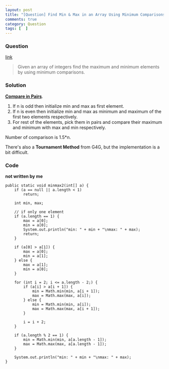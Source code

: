 ```yaml
---
layout: post
title: "[Question] Find Min & Max in an Array Using Minimum Comparisons"
comments: true
category: Question
tags: [  ]
---
```


### Question 

[link](http://www.programcreek.com/2014/02/find-min-max-in-an-array-using-minimum-comparisons/)

> Given an array of integers find the maximum and minimum elements by using minimum comparisons. 

### Solution

__[Compare in Pairs](http://www.geeksforgeeks.org/maximum-and-minimum-in-an-array/)__.

1. If n is odd then initialize min and max as first element.
1. If n is even then initialize min and max as minimum and maximum of the first two elements respectively.
1. For rest of the elements, pick them in pairs and compare their maximum and minimum with max and min respectively. 

Number of comparison is 1.5*n. 

There's also a __Tournament Method__ from G4G, but the implementation is a bit difficult. 

### Code

__not written by me__

    public static void minmax2(int[] a) {
        if (a == null || a.length < 1)
            return;

        int min, max;

        // if only one element
        if (a.length == 1) {
            max = a[0];
            min = a[0];
            System.out.println("min: " + min + "\nmax: " + max);
            return;
        }

        if (a[0] > a[1]) {
            max = a[0];
            min = a[1];
        } else {
            max = a[1];
            min = a[0];
        }

        for (int i = 2; i <= a.length - 2;) {
            if (a[i] > a[i + 1]) {
                min = Math.min(min, a[i + 1]);
                max = Math.max(max, a[i]);
            } else {
                min = Math.min(min, a[i]);
                max = Math.max(max, a[i + 1]);
            }

            i = i + 2;
        }

        if (a.length % 2 == 1) {
            min = Math.min(min, a[a.length - 1]);
            max = Math.max(max, a[a.length - 1]);
        }

        System.out.println("min: " + min + "\nmax: " + max);
    }
